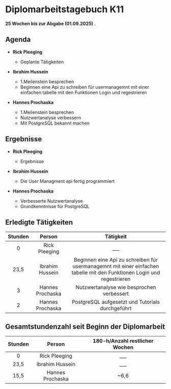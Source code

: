 
# Diplomarbeitstagebuch K11

**25 Wochen bis zur Abgabe (01.09.2025) .**

## Agenda

* **Rick Pleeging**
    * Geplante Tätigkeiten

* **Ibrahim Hussein**
    * 1.Meilenstein besprechen
    * Beginnen eine Api zu schreiben für usermanagemnt mit einer einfachen tabelle mit den Funktionen Login und regestrieren 

* **Hannes Prochaska**
    *  1.Meilenstein besprechen
    *  Nutzwertanalyse verbessern
    *  Mit PostgreSQL bekannt machen

## Ergebnisse

* **Rick Pleeging**
    * Ergebnisse

* **Ibrahim Hussein**
    * Die User Managment api fertig programmiert 

* **Hannes Prochaska**
    * Verbesserte Nutzwertanalyse
    * Grundkenntnisse für PostgreSQL

## Erledigte Tätigkeiten

| Stunden | Person | Tätigkeit |
| :-----: | :----: | :-------: |
| 0 | Rick Pleeging | ___ |
| 23,5| Ibrahim Hussein | Beginnen eine Api zu schreiben für usermanagemnt mit einer einfachen tabelle mit den Funktionen Login und regestrieren  |
| 3 | Hannes Prochaska | Nutzwertanalyse wie besprochen verbessert |
| 2 | Hannes Prochaska | PostgreSQL aufgesetzt und Tutorials durchgeführt |

## Gesamtstundenzahl seit Beginn der Diplomarbeit

| Stunden | Person | 180-h/Anzahl restlicher Wochen |
| :-----: | :----: | :-------: |
| 0 | Rick Pleeging | ___ |
| 23,5 | Ibrahim Hussein | ___ |
| 15,5 | Hannes Prochaska | ~6,6 |

